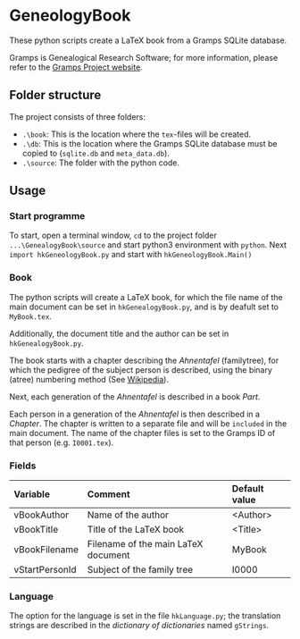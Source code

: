 # GeneologyBook
These python scripts create a LaTeX book from a Gramps SQLite database.

Gramps is Genealogical Research Software; for more information, please refer to the [Gramps Project website](https://gramps-project.org/).

## Folder structure
The project consists of three folders:

* `.\book`: This is the location where the `tex`-files will be created.
* `.\db`: This is the location where the Gramps SQLite database must be copied to (`sqlite.db` and `meta_data.db`).
* `.\source`: The folder with the python code.

## Usage
### Start programme
To start, open a terminal window, `cd` to the project folder `...\GenealogyBook\source` and start python3 environment with `python`.
Next `import hkGeneologyBook.py` and start with `hkGeneologyBook.Main()`

### Book
The python scripts will create a LaTeX book, for which the file name of the main document can be set in `hkGenealogyBook.py`, and is by deafult set to `MyBook.tex`.

Additionally, the document title and the author can be set in `hkGenealogyBook.py`.

The book starts with a chapter describing the *Ahnentafel* (familytree), for which the pedigree of the subject person is described, using the binary (atree) numbering method (See [Wikipedia](https://en.wikipedia.org/wiki/Genealogical_numbering_systems)).

Next, each generation of the *Ahnentafel* is described in a book *Part*.

Each person in a generation of the *Ahnentafel* is then described in a *Chapter*. The chapter is written to a separate file and will be `included` in the main document. The name of the chapter files is set to the Gramps ID of that person (e.g. `I0001.tex`).

### Fields
| Variable | Comment | Default value |
| :-- | :-- | :-- |
| vBookAuthor | Name of the author | \<Author\> |
| vBookTitle | Title of the LaTeX book | \<Title\> |
| vBookFilename | Filename of the main LaTeX document | MyBook |
| vStartPersonId | Subject of the family tree | I0000 |

### Language
The option for the language is set in the file `hkLanguage.py`; the translation strings are described in the *dictionary of dictionaries* named `gStrings`.
